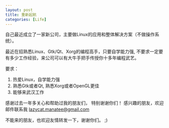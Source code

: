 ```yaml
---
layout: post
title: 重新起航
categories: [Life]
---
```

自己最近成立了一家新公司，主要做Linux的应用和整体解决方案（不做操作系统）。

最近在招熟悉Linux、Gtk/Qt、Xorg的编程高手，只要自学能力强, 不要求一定要有多少工作经验，来公司可以有大牛手把手传授你十多年编程武艺。

要求：
1. 热爱Linux，自学能力强
2. 熟悉Gtk或者Qt, 熟悉Xorg或者OpenGL更佳
3. 能够来武汉工作

感谢过去一年多关心和帮助过我的朋友们， 特别谢谢你们！
感兴趣的朋友，欢迎邮件联系我 lazycat.manatee@gmail.com

不能来的朋友，也欢迎友情转发一下，谢谢你们。 ;)
